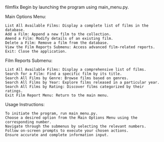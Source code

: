 filmflix
Begin by launching the program using main_menu.py.

Main Options Menu:

    List All Available Films: Display a complete list of films in the database.
    Add a Film: Append a new film to the collection.
    Amend a Film: Modify details of an existing film.
    Delete a Film: Remove a film from the database.
    View the Film Reports Submenu: Access advanced film-related reports.
    Exit: Close the application.

Film Reports Submenu:

    List All Available Films: Display a comprehensive list of films.
    Search for a Film: Find a specific film by its title.
    Search All Films by Genre: Browse films based on genres.
    Search All Films by Year: Explore films released in a particular year.
    Search All Films by Rating: Discover films categorized by their ratings.
    Exit Film Report Menu: Return to the main menu.

Usage Instructions:

    To initiate the program, run main_menu.py.
    Choose a desired option from the Main Options Menu using the corresponding number.
    Navigate through the submenus by selecting the relevant numbers.
    Follow on-screen prompts to execute your chosen actions.
    Ensure accurate and complete information input.

